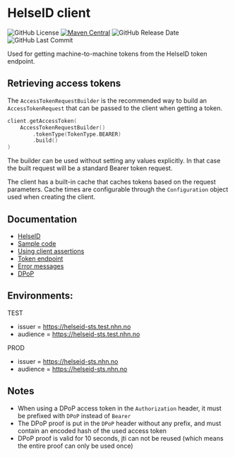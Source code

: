# HelseID client
![GitHub License](https://img.shields.io/github/license/ks-no/helseid-client)
[![Maven Central](https://img.shields.io/maven-central/v/no.ks.fiks/helseid-client)](https://search.maven.org/artifact/no.ks.fiks/helseid-client)
![GitHub Release Date](https://img.shields.io/github/release-date/ks-no/fiks-helseid-client.svg)
![GitHub Last Commit](https://img.shields.io/github/last-commit/ks-no/fiks-helseid-client.svg)

Used for getting machine-to-machine tokens from the HelseID token endpoint.

## Retrieving access tokens
The `AccessTokenRequestBuilder` is the recommended way to build an `AccessTokenRequest` that can be passed to the client when getting a token.

```kotlin
client.getAccessToken(
    AccessTokenRequestBuilder()
        .tokenType(TokenType.BEARER)
        .build()
)
```

The builder can be used without setting any values explicitly. 
In that case the built request will be a standard Bearer token request.

The client has a built-in cache that caches tokens based on the request parameters. 
Cache times are configurable through the `Configuration` object used when creating the client.

## Documentation
- [HelseID](https://selvbetjening.nhn.no/docs)
- [Sample code](https://github.com/NorskHelsenett/HelseID.Samples)
- [Using client assertions](https://utviklerportal.nhn.no/informasjonstjenester/helseid/bruksmoenstre-og-eksempelkode/bruk-av-helseid/docs/tekniske-mekanismer/bruk_av_client_assertion_enmd)
- [Token endpoint](https://utviklerportal.nhn.no/informasjonstjenester/helseid/bruksmoenstre-og-eksempelkode/bruk-av-helseid/docs/teknisk-referanse/endepunkt/token-endepunktet_enmd)
- [Error messages](https://utviklerportal.nhn.no/informasjonstjenester/helseid/bruksmoenstre-og-eksempelkode/bruk-av-helseid/docs/teknisk-referanse/feilmeldinger_enmd)
- [DPoP](https://utviklerportal.nhn.no/informasjonstjenester/helseid/bruksmoenstre-og-eksempelkode/bruk-av-helseid/docs/dpop/dpop_enmd)

## Environments:
TEST
- issuer = https://helseid-sts.test.nhn.no
- audience = https://helseid-sts.test.nhn.no

PROD
- issuer = https://helseid-sts.nhn.no
- audience = https://helseid-sts.nhn.no

## Notes
- When using a DPoP access token in the `Authorization` header, it must be prefixed with `DPoP` instead of `Bearer`
- The DPoP proof is put in the `DPoP` header without any prefix, and must contain an encoded hash of the used access token
- DPoP proof is valid for 10 seconds, jti can not be reused (which means the entire proof can only be used once)
